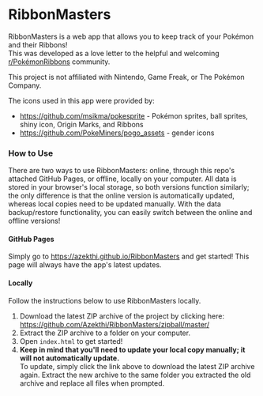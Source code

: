 # RibbonMasters

RibbonMasters is a web app that allows you to keep track of your Pokémon and their Ribbons!\
This was developed as a love letter to the helpful and welcoming [r/PokémonRibbons](https://www.reddit.com/r/pokemonribbons/) community.

This project is not affiliated with Nintendo, Game Freak, or The Pokémon Company.

The icons used in this app were provided by:
- https://github.com/msikma/pokesprite - Pokémon sprites, ball sprites, shiny icon, Origin Marks, and Ribbons
- https://github.com/PokeMiners/pogo_assets - gender icons

### How to Use

There are two ways to use RibbonMasters: online, through this repo's attached GitHub Pages, or offline, locally on your computer. All data is stored in your browser's local storage, so both versions function similarly; the only difference is that the online version is automatically updated, whereas local copies need to be updated manually. With the data backup/restore functionality, you can easily switch between the online and offline versions!

#### GitHub Pages

Simply go to https://azekthi.github.io/RibbonMasters and get started! This page will always have the app's latest updates.

#### Locally

Follow the instructions below to use RibbonMasters locally.

1. Download the latest ZIP archive of the project by clicking here: https://github.com/Azekthi/RibbonMasters/zipball/master/
2. Extract the ZIP archive to a folder on your computer.
3. Open `index.html` to get started!
4. **Keep in mind that you'll need to update your local copy manually; it will not automatically update.**\
To update, simply click the link above to download the latest ZIP archive again. Extract the new archive to the same folder you extracted the old archive and replace all files when prompted.
